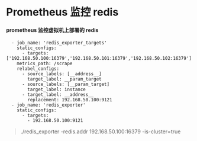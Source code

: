 # Prometheus 监控 redis

#### prometheus 监控虚拟机上部署的 redis

```
  - job_name: 'redis_exporter_targets'
    static_configs:
      - targets: ['192.168.50.100:16379','192.168.50.101:16379','192.168.50.102:16379']
    metrics_path: /scrape
    relabel_configs:
      - source_labels: [__address__]
        target_label: __param_target
      - source_labels: [__param_target]
        target_label: instance
      - target_label: __address__
        replacement: 192.168.50.100:9121
  - job_name: 'redis_exporter'
    static_configs:
      - targets:
        - 192.168.50.100:9121

```

> ./redis_exporter -redis.addr 192.168.50.100:16379     -is-cluster=true
